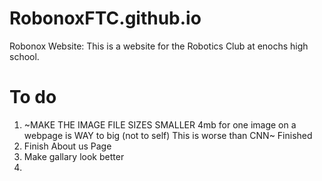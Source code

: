 # RobonoxFTC.github.io
Robonox Website:
This is a website for the Robotics Club at enochs high school.

# To do 
1. ~MAKE THE IMAGE FILE SIZES SMALLER 4mb for one image on a webpage is WAY to big (not to self) This is worse than CNN~ Finished
2. Finish About us Page
3. Make gallary look better
4. 
